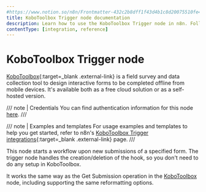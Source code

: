 ```yaml
---
#https://www.notion.so/n8n/Frontmatter-432c2b8dff1f43d4b1c8d20075510fe4
title: KoboToolbox Trigger node documentation
description: Learn how to use the KoboToolbox Trigger node in n8n. Follow technical documentation to integrate KoboToolbox Trigger node into your workflows.
contentType: [integration, reference]
---
```


# KoboToolbox Trigger node

[KoboToolbox](https://www.kobotoolbox.org/){:target=_blank .external-link} is a field survey and data collection tool to design interactive forms to be completed offline from mobile devices. It's available both as a free cloud solution or as a self-hosted version.

/// note | Credentials
You can find authentication information for this node [here](/integrations/builtin/credentials/kobotoolbox.md).
///

///  note  | Examples and templates
For usage examples and templates to help you get started, refer to n8n's [KoboToolbox Trigger integrations](https://n8n.io/integrations/kobotoolbox-trigger/){:target=_blank .external-link} page.
///

This node starts a workflow upon new submissions of a specified form. The trigger node handles the creation/deletion of the hook, so you don't need to do any setup in KoboToolbox.

It works the same way as the Get Submission operation in the [KoboToolbox](/integrations/builtin/app-nodes/n8n-nodes-base.kobotoolbox.md) node, including supporting the same reformatting options.
